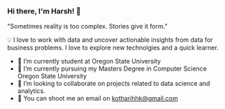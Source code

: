 ### Hi there, I'm Harsh! 👋


"Sometimes reality is too complex. Stories give it form."

💡  I love to work with data and uncover actionable insights from data for business problems. I love to explore new technolgies and a quick learner.
- 🔭 I’m currently student at Oregon State University 
- 🌱 I’m currently pursuing my Masters Degree in Computer Science Oregon State University
- 👯 I’m looking to collaborate on projects related to data science and analytics.
- 💬 You can shoot me an email on kotharihhk@gmail.com

